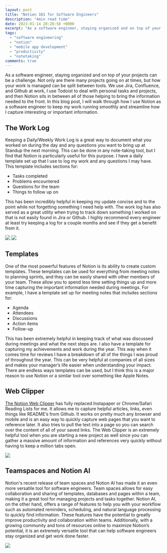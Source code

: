 ```yaml
---
layout: post
title: "Notion 101 for Software Engineers"
description: "4min read time"
date: 2023-01-14 20:28:58 +0000
excerpt: "As a software engineer, staying organized and on top of your projects can be a challenge. Not only..."
tags:
  - "software engineering"
  - "notion"
  - "mobile app development"
  - "productivity"
  - "notetaking"
comments: true
---
```


As a software engineer, staying organized and on top of your projects can be a challenge. Not only are there many projects going on at times, but how your work is managed can be split between tools. We use Jira, Confluence, and Github at work, I use Todoist to deal with personal tasks and projects, and then Notion sits in between all of those helping to bring the information needed to the front. In this blog post, I will walk through how I use Notion as a software engineer to keep my work running smoothly and streamline how I capture interesting or important information.

## The Work Log

Keeping a Daily/Weekly Work Log is a great way to document what you worked on during the day and any questions you want to bring up at Standup the next morning. This can be done in any note-taking tool, but I find that Notion is particularly useful for this purpose. I have a daily template set up that I use to log my work and any questions I may have. This template includes sections for:

- Tasks completed
- Problems encountered
- Questions for the team
- Things to follow up on

This has been incredibly helpful in keeping my update concise and to the point while not forgetting something I need help with. The work log has also served as a great utility when trying to track down something I worked on that is not easily found in Jira or Github. I highly recommend every engineer at least try keeping a log for a couple months and see if they get a benefit from it.

![](https://grantisom.com/uploads/2023/f159196842.png) ![](https://grantisom.com/uploads/2023/fa6c5dfe53.png)

## Templates

One of the most powerful features of Notion is its ability to create custom templates. These templates can be used for everything from meeting notes to planning sprints, and they can be easily shared with other members of your team. These allow you to spend less time setting things up and more time capturing the important information needed during meetings. For example, I have a template set up for meeting notes that includes sections for:

- Agenda
- Attendees
- Discussions
- Action items
- Follow-up

This has been extremely helpful in keeping track of what was discussed during meetings and what the next steps are. I also have a template for capturing my achievements and work during the year. This way when it comes time for reviews I have a breakdown of all of the things I was proud of throughout the year. This can be very helpful at companies of all sizes and makes your manager’s life easier when understanding your impact. There are endless ways templates can be used, but I think this is a major reason to use Notion or a similar tool over something like Apple Notes.

## Web Clipper

[The Notion Web Clipper](https://www.notion.so/web-clipper) has fully replaced Instapaper or Chrome/Safari Reading Lists for me. It allows me to capture helpful articles, links, even things like README’s from Github. It works on pretty much any browser and mobile and is an easy way to quickly capture web pages that you want to reference later. It also tries to pull the text into a page so you can search over the content of all of your saved links. The Web Clipper is an extremely helpful tool when you are starting a new project as well since you can gather a massive amount of information and references very quickly without having to keep a million tabs open.

![](https://grantisom.com/uploads/2023/5fd90bfbf1.png)

## Teamspaces and Notion AI

Notion's recent release of team spaces and Notion AI has made it an even more versatile tool for software engineers. Team spaces allows for easy collaboration and sharing of templates, databases and pages within a team, making it a great tool for managing projects and tasks together. Notion AI, on the other hand, offers a range of features to help you with your workflow such as automated reminders, scheduling, and natural language processing to quickly find information. These features have the potential to greatly improve productivity and collaboration within teams. Additionally, with a growing community and tons of resources online to maximize Notion’s potential, it is an extremely versatile tool that can help software engineers stay organized and get work done faster.

![](https://grantisom.com/uploads/2023/6647450a28.png)
